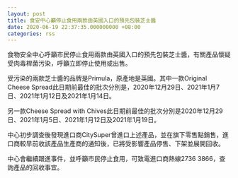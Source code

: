 ```yaml
---
layout: post
title: 食安中心籲停止食用兩款由英國入口的預先包裝芝士醬
date: 2020-06-19 22:37:35.000000000 +08:00
categories: rss
---
```


食物安全中心呼籲市民停止食用兩款由英國入口的預先包裝芝士醬，有關產品懷疑受肉毒桿菌污染，呼籲立即停止使用或出售。

受污染的兩款芝士醬的品牌是Primula，原產地是英國。其中一款Original Cheese Spread此日期前最佳的批次分別是，2020年12月29日、2021年1月7日、2021年1月12日及2021年1月14日。

另一款Cheese Spread with Chives此日期前最佳的批次分別是2020年12月29日、2021年1月5日、2021年1月12日及2021年1月19日。

中心初步調查後發現進口商CitySuper曾進口上述產品，並在旗下零售點銷售，進口商較早前收該產品生產商的通知後，已將受影響產品停售、下架並展開回收。

中心會繼續跟進事件，並呼籲市民停止食用，可致電進口商熱線2736 3866，查詢產品的回收事宜。
